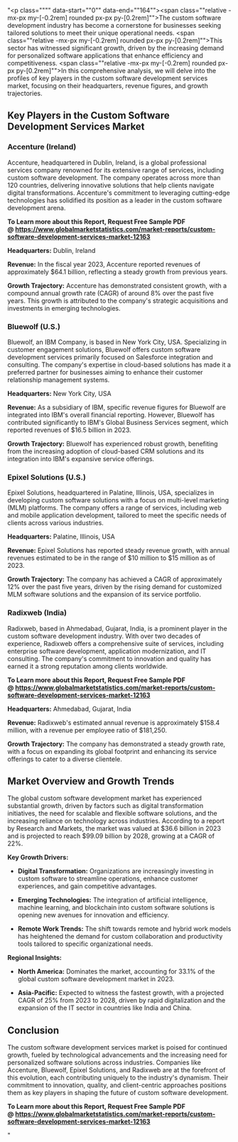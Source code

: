 "<p class="""" data-start=""0"" data-end=""164""><span class=""relative -mx-px my-[-0.2rem] rounded px-px py-[0.2rem]"">The custom software development industry has become a cornerstone for businesses seeking tailored solutions to meet their unique operational needs.</span> <span class=""relative -mx-px my-[-0.2rem] rounded px-px py-[0.2rem]"">This sector has witnessed significant growth, driven by the increasing demand for personalized software applications that enhance efficiency and competitiveness.</span> <span class=""relative -mx-px my-[-0.2rem] rounded px-px py-[0.2rem]"">In this comprehensive analysis, we will delve into the profiles of key players in the custom software development services market, focusing on their headquarters, revenue figures, and growth trajectories.</span></p>
<h2 class="""" data-start=""166"" data-end=""231"">Key Players in the Custom Software Development Services Market</h2>
<h3 class="""" data-start=""233"" data-end=""256"">Accenture (Ireland)</h3>
<p class="""" data-start=""258"" data-end=""415""><span class=""relative -mx-px my-[-0.2rem] rounded px-px py-[0.2rem]"">Accenture, headquartered in Dublin, Ireland, is a global professional services company renowned for its extensive range of services, including custom software development.</span> <span class=""relative -mx-px my-[-0.2rem] rounded px-px py-[0.2rem]"">The company operates across more than 120 countries, delivering innovative solutions that help clients navigate digital transformations.</span> <span class=""relative -mx-px my-[-0.2rem] rounded px-px py-[0.2rem]"">Accenture's commitment to leveraging cutting-edge technologies has solidified its position as a leader in the custom software development arena.</span></p>
<p class="""" data-start=""258"" data-end=""415""><strong>To Learn more about this Report, Request Free Sample PDF @&nbsp;<a href=""https://www.globalmarketstatistics.com/market-reports/custom-software-development-services-market-12163"">https://www.globalmarketstatistics.com/market-reports/custom-software-development-services-market-12163</a></strong></p>
<p class="""" data-start=""417"" data-end=""516""><strong data-start=""417"" data-end=""434"">Headquarters:</strong> <span class=""relative -mx-px my-[-0.2rem] rounded px-px py-[0.2rem]"">Dublin, Ireland</span></p>
<p class="""" data-start=""518"" data-end=""616""><strong data-start=""518"" data-end=""530"">Revenue:</strong> <span class=""relative -mx-px my-[-0.2rem] rounded px-px py-[0.2rem]"">In the fiscal year 2023, Accenture reported revenues of approximately $64.1 billion, reflecting a steady growth from previous years.</span></p>
<p class="""" data-start=""618"" data-end=""766""><strong data-start=""618"" data-end=""640"">Growth Trajectory:</strong> <span class=""relative -mx-px my-[-0.2rem] rounded px-px py-[0.2rem]"">Accenture has demonstrated consistent growth, with a compound annual growth rate (CAGR) of around 8% over the past five years.</span> <span class=""relative -mx-px my-[-0.2rem] rounded px-px py-[0.2rem]"">This growth is attributed to the company's strategic acquisitions and investments in emerging technologies.</span></p>
<h3 class="""" data-start=""768"" data-end=""787"">Bluewolf (U.S.)</h3>
<p class="""" data-start=""789"" data-end=""954""><span class=""relative -mx-px my-[-0.2rem] rounded px-px py-[0.2rem]"">Bluewolf, an IBM Company, is based in New York City, USA.</span> <span class=""relative -mx-px my-[-0.2rem] rounded px-px py-[0.2rem]"">Specializing in customer engagement solutions, Bluewolf offers custom software development services primarily focused on Salesforce integration and consulting.</span> <span class=""relative -mx-px my-[-0.2rem] rounded px-px py-[0.2rem]"">The company's expertise in cloud-based solutions has made it a preferred partner for businesses aiming to enhance their customer relationship management systems.</span></p>
<p class="""" data-start=""956"" data-end=""1059""><strong data-start=""956"" data-end=""973"">Headquarters:</strong> <span class=""relative -mx-px my-[-0.2rem] rounded px-px py-[0.2rem]"">New York City, USA</span></p>
<p class="""" data-start=""1061"" data-end=""1199""><strong data-start=""1061"" data-end=""1073"">Revenue:</strong> <span class=""relative -mx-px my-[-0.2rem] rounded px-px py-[0.2rem]"">As a subsidiary of IBM, specific revenue figures for Bluewolf are integrated into IBM's overall financial reporting.</span> <span class=""relative -mx-px my-[-0.2rem] rounded px-px py-[0.2rem]"">However, Bluewolf has contributed significantly to IBM's Global Business Services segment, which reported revenues of $16.5 billion in 2023.</span></p>
<p class="""" data-start=""1201"" data-end=""1309""><strong data-start=""1201"" data-end=""1223"">Growth Trajectory:</strong> <span class=""relative -mx-px my-[-0.2rem] rounded px-px py-[0.2rem]"">Bluewolf has experienced robust growth, benefiting from the increasing adoption of cloud-based CRM solutions and its integration into IBM's expansive service offerings.</span></p>
<h3 class="""" data-start=""1311"" data-end=""1338"">Epixel Solutions (U.S.)</h3>
<p class="""" data-start=""1340"" data-end=""1465""><span class=""relative -mx-px my-[-0.2rem] rounded px-px py-[0.2rem]"">Epixel Solutions, headquartered in Palatine, Illinois, USA, specializes in developing custom software solutions with a focus on multi-level marketing (MLM) platforms.</span> <span class=""relative -mx-px my-[-0.2rem] rounded px-px py-[0.2rem]"">The company offers a range of services, including web and mobile application development, tailored to meet the specific needs of clients across various industries.</span></p>
<p class="""" data-start=""1467"" data-end=""1570""><strong data-start=""1467"" data-end=""1484"">Headquarters:</strong> <span class=""relative -mx-px my-[-0.2rem] rounded px-px py-[0.2rem]"">Palatine, Illinois, USA</span></p>
<p class="""" data-start=""1572"" data-end=""1670""><strong data-start=""1572"" data-end=""1584"">Revenue:</strong> <span class=""relative -mx-px my-[-0.2rem] rounded px-px py-[0.2rem]"">Epixel Solutions has reported steady revenue growth, with annual revenues estimated to be in the range of $10 million to $15 million as of 2023.</span></p>
<p class="""" data-start=""1672"" data-end=""1780""><strong data-start=""1672"" data-end=""1694"">Growth Trajectory:</strong> <span class=""relative -mx-px my-[-0.2rem] rounded px-px py-[0.2rem]"">The company has achieved a CAGR of approximately 12% over the past five years, driven by the rising demand for customized MLM software solutions and the expansion of its service portfolio.</span></p>
<h3 class="""" data-start=""1782"" data-end=""1802"">Radixweb (India)</h3>
<p class="""" data-start=""1804"" data-end=""1969""><span class=""relative -mx-px my-[-0.2rem] rounded px-px py-[0.2rem]"">Radixweb, based in Ahmedabad, Gujarat, India, is a prominent player in the custom software development industry.</span> <span class=""relative -mx-px my-[-0.2rem] rounded px-px py-[0.2rem]"">With over two decades of experience, Radixweb offers a comprehensive suite of services, including enterprise software development, application modernization, and IT consulting.</span> <span class=""relative -mx-px my-[-0.2rem] rounded px-px py-[0.2rem]"">The company's commitment to innovation and quality has earned it a strong reputation among clients worldwide.</span></p>
<p class="""" data-start=""1804"" data-end=""1969""><strong>To Learn more about this Report, Request Free Sample PDF @&nbsp;<a href=""https://www.globalmarketstatistics.com/market-reports/custom-software-development-services-market-12163"">https://www.globalmarketstatistics.com/market-reports/custom-software-development-services-market-12163</a></strong></p>
<p class="""" data-start=""1971"" data-end=""2074""><strong data-start=""1971"" data-end=""1988"">Headquarters:</strong> <span class=""relative -mx-px my-[-0.2rem] rounded px-px py-[0.2rem]"">Ahmedabad, Gujarat, India</span></p>
<p class="""" data-start=""2076"" data-end=""2214""><strong data-start=""2076"" data-end=""2088"">Revenue:</strong> <span class=""relative -mx-px my-[-0.2rem] rounded px-px py-[0.2rem]"">Radixweb's estimated annual revenue is approximately $158.4 million, with a revenue per employee ratio of $181,250.</span> </p>
<p class="""" data-start=""2216"" data-end=""2324""><strong data-start=""2216"" data-end=""2238"">Growth Trajectory:</strong> <span class=""relative -mx-px my-[-0.2rem] rounded px-px py-[0.2rem]"">The company has demonstrated a steady growth rate, with a focus on expanding its global footprint and enhancing its service offerings to cater to a diverse clientele.</span></p>
<h2 class="""" data-start=""2326"" data-end=""2362"">Market Overview and Growth Trends</h2>
<p class="""" data-start=""2364"" data-end=""2529""><span class=""relative -mx-px my-[-0.2rem] rounded px-px py-[0.2rem]"">The global custom software development market has experienced substantial growth, driven by factors such as digital transformation initiatives, the need for scalable and flexible software solutions, and the increasing reliance on technology across industries.</span> <span class=""relative -mx-px my-[-0.2rem] rounded px-px py-[0.2rem]"">According to a report by Research and Markets, the market was valued at $36.6 billion in 2023 and is projected to reach $99.09 billion by 2028, growing at a CAGR of 22%.</span></p>
<p class="""" data-start=""2531"" data-end=""2554""><strong data-start=""2531"" data-end=""2554"">Key Growth Drivers:</strong></p>
<ul data-start=""2556"" data-end=""2900"">
<li class="""" data-start=""2556"" data-end=""2671"">
<p class="""" data-start=""2558"" data-end=""2671""><strong data-start=""2558"" data-end=""2585"">Digital Transformation:</strong> <span class=""relative -mx-px my-[-0.2rem] rounded px-px py-[0.2rem]"">Organizations are increasingly investing in custom software to streamline operations, enhance customer experiences, and gain competitive advantages.</span></p>
</li>
<li class="""" data-start=""2673"" data-end=""2787"">
<p class="""" data-start=""2675"" data-end=""2787""><strong data-start=""2675"" data-end=""2701"">Emerging Technologies:</strong> <span class=""relative -mx-px my-[-0.2rem] rounded px-px py-[0.2rem]"">The integration of artificial intelligence, machine learning, and blockchain into custom software solutions is opening new avenues for innovation and efficiency.</span></p>
</li>
<li class="""" data-start=""2789"" data-end=""2900"">
<p class="""" data-start=""2791"" data-end=""2900""><strong data-start=""2791"" data-end=""2814"">Remote Work Trends:</strong> <span class=""relative -mx-px my-[-0.2rem] rounded px-px py-[0.2rem]"">The shift towards remote and hybrid work models has heightened the demand for custom collaboration and productivity tools tailored to specific organizational needs.</span></p>
</li>
</ul>
<p class="""" data-start=""2902"" data-end=""2924""><strong data-start=""2902"" data-end=""2924"">Regional Insights:</strong></p>
<ul data-start=""2926"" data-end=""3179"">
<li class="""" data-start=""2926"" data-end=""3032"">
<p class="""" data-start=""2928"" data-end=""3032""><strong data-start=""2928"" data-end=""2946"">North America:</strong> <span class=""relative -mx-px my-[-0.2rem] rounded px-px py-[0.2rem]"">Dominates the market, accounting for 33.1% of the global custom software development market in 2023.</span></p>
</li>
<li class="""" data-start=""3034"" data-end=""3179"">
<p class="""" data-start=""3036"" data-end=""3179""><strong data-start=""3036"" data-end=""3053"">Asia-Pacific:</strong> <span class=""relative -mx-px my-[-0.2rem] rounded px-px py-[0.2rem]"">Expected to witness the fastest growth, with a projected CAGR of 25% from 2023 to 2028, driven by rapid digitalization and the expansion of the IT sector in countries like India and China.</span> </p>
</li>
</ul>
<h2 class="""" data-start=""3181"" data-end=""3194"">Conclusion</h2>
<p class="""" data-start=""3196"" data-end=""3361""><span class=""relative -mx-px my-[-0.2rem] rounded px-px py-[0.2rem]"">The custom software development services market is poised for continued growth, fueled by technological advancements and the increasing need for personalized software solutions across industries.</span> <span class=""relative -mx-px my-[-0.2rem] rounded px-px py-[0.2rem]"">Companies like Accenture, Bluewolf, Epixel Solutions, and Radixweb are at the forefront of this evolution, each contributing uniquely to the industry's dynamism.</span> <span class=""relative -mx-px my-[-0.2rem] rounded px-px py-[0.2rem]"">Their commitment to innovation, quality, and client-centric approaches positions them as key players in shaping the future of custom software development.</span></p>
<p class="""" data-start=""3196"" data-end=""3361""><span class=""relative -mx-px my-[-0.2rem] rounded px-px py-[0.2rem]""><strong>To Learn more about this Report, Request Free Sample PDF @&nbsp;<a href=""https://www.globalmarketstatistics.com/market-reports/custom-software-development-services-market-12163"">https://www.globalmarketstatistics.com/market-reports/custom-software-development-services-market-12163</a></strong></span></p>"
